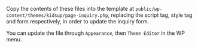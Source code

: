 Copy the contents of these files into the template at `public/wp-content/themes/kidsup/page-inquiry.php`, replacing the script tag, style tag and form respectively, in order to update the inquiry form.

You can update the file through `Appearance`, then `Theme Editor` in the WP menu.
